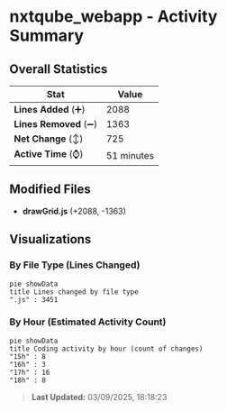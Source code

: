# nxtqube_webapp - Activity Summary 

## Overall Statistics

| Stat                   | Value                                                             |
| ---------------------- | ----------------------------------------------------------------- |
| **Lines Added** (➕)   | 2088                                          |
| **Lines Removed** (➖) | 1363                                        |
| **Net Change** (↕)    | 725                |
| **Active Time** (⌚)   | 51 minutes |


## Modified Files
- **drawGrid.js** (+2088, -1363)

## Visualizations

### By File Type (Lines Changed)

```mermaid
pie showData
title Lines changed by file type
".js" : 3451
```

### By Hour (Estimated Activity Count)

```mermaid
pie showData
title Coding activity by hour (count of changes)
"15h" : 8
"16h" : 3
"17h" : 16
"18h" : 8
```


> **Last Updated:** 03/09/2025, 18:18:23